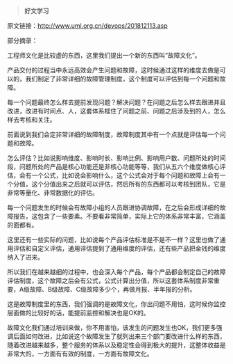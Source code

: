> **好文学习**

原文链接：http://www.uml.org.cn/devops/201812113.asp

部分摘录：

工程师文化是比较虚的东西，这里我们提出一个新的东西叫“故障文化”。 

产品交付的过程当中永远高效会产生问题和故障，这时候通过这样的维度去做是可以的，我们制定了非常详细的故障管理制度，这个制度可以评估到每一个问题和故障。 

每一个问题最终怎么样去提前发现问题？解决问题？在问题之后怎么样去跟进并且改进，改进有时间点、人，这套体系框住了问题之前、问题之后涉及到的人，怎么样去考核和关注。 

前面说到我们会定非常详细的故障制度，故障制度其中有一个点就是评估每一个问题和故障。 

怎么评估？比如说影响维度、影响时长、影响比例、影响用户数、问题所处的时间段，问题所处的产品是核心功能还是非核心功能等等，我们从五六个维度做核心评估，会有一个公式，比如说会影响什么，这个公式会对于每个问题和故障上会有一个分值，这个分值出来之后就可以评估，然后所有的东西都可以考核到团队，它是非常等量化、非常数据化的评估。 

每一个问题发生的时候会有故障小组的人员跟进协调故障，在之后会形成详细的故障报告，这包含了一些要素。不要看非常简单，实际上它的体系非常丰富，它涵盖的面都有。 

这里还有一些实际的问题，比如说每个产品评估标准是不是不一样？这里也做了通用评估和自定义评估，通用评估提到了通用维度的评估，还有些产品把金钱的维度纳入了进来。 

所以我们在越来越细的过程中，也会深入每个产品，每个产品都会制定自己的故障评估制度，这个故障之后会有公式，公式计算出分值，所以这套体系制度非常重要，A级故障、B级故障、C级故障多少个，再做月报、半年报的分析。 

这是故障制度里的东西，我们强调的是故障文化，你出问题不用怕，这时候你监控层面做的比较好的话，能提前监控和解决也是OK的。 

故障文化我们通过培训来做，你不用害怕，该发生的问题发生也OK，我们更多强调后面如何改进，比如说这个故障发生了就列出来三个部门要改进什么样的东西，随着改进越来越多，整个服务的体系以及稳定性会得到极大的提升，这整体收益是非常大的，一方面有有效的制度，一方面有故障文化。 